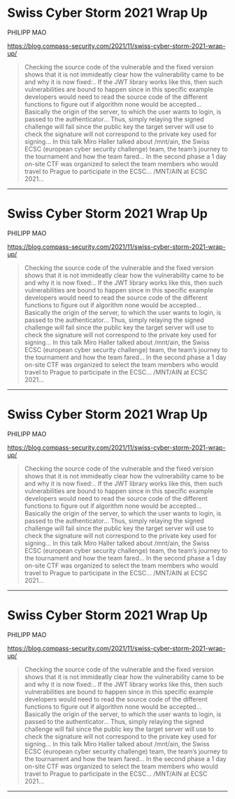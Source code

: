# Swiss Cyber Storm 2021 Wrap Up

PHILIPP MAO

https://blog.compass-security.com/2021/11/swiss-cyber-storm-2021-wrap-up/
<blockquote>
Checking the source code of the vulnerable and the fixed version shows that it is not immideatly clear how the vulnerability came to be and why it is now fixed:.. If the JWT library works like this, then such vulnerabilities are bound to happen since in this specific example developers would need to read the source code of the different functions to figure out if algorithm none would be accepted... Basically the origin of the server, to which the user wants to login, is passed to the authenticator... Thus, simply relaying the signed challenge will fail since the public key the target server will use to check the signature will not correspond to the private key used for signing... In this talk Miro Haller talked about /mnt/ain, the Swiss ECSC (european cyber security challenge) team, the team’s journey to the tournament and how the team fared... In the second phase a 1 day on-site CTF was organized to select the team members who would travel to Prague to participate in the ECSC... /MNT/AIN at ECSC 2021...
</blockquote>

---

# Swiss Cyber Storm 2021 Wrap Up

PHILIPP MAO

https://blog.compass-security.com/2021/11/swiss-cyber-storm-2021-wrap-up/
<blockquote>
Checking the source code of the vulnerable and the fixed version shows that it is not immideatly clear how the vulnerability came to be and why it is now fixed:.. If the JWT library works like this, then such vulnerabilities are bound to happen since in this specific example developers would need to read the source code of the different functions to figure out if algorithm none would be accepted... Basically the origin of the server, to which the user wants to login, is passed to the authenticator... Thus, simply relaying the signed challenge will fail since the public key the target server will use to check the signature will not correspond to the private key used for signing... In this talk Miro Haller talked about /mnt/ain, the Swiss ECSC (european cyber security challenge) team, the team’s journey to the tournament and how the team fared... In the second phase a 1 day on-site CTF was organized to select the team members who would travel to Prague to participate in the ECSC... /MNT/AIN at ECSC 2021...
</blockquote>

---

# Swiss Cyber Storm 2021 Wrap Up

PHILIPP MAO

https://blog.compass-security.com/2021/11/swiss-cyber-storm-2021-wrap-up/
<blockquote>
Checking the source code of the vulnerable and the fixed version shows that it is not immideatly clear how the vulnerability came to be and why it is now fixed:.. If the JWT library works like this, then such vulnerabilities are bound to happen since in this specific example developers would need to read the source code of the different functions to figure out if algorithm none would be accepted... Basically the origin of the server, to which the user wants to login, is passed to the authenticator... Thus, simply relaying the signed challenge will fail since the public key the target server will use to check the signature will not correspond to the private key used for signing... In this talk Miro Haller talked about /mnt/ain, the Swiss ECSC (european cyber security challenge) team, the team’s journey to the tournament and how the team fared... In the second phase a 1 day on-site CTF was organized to select the team members who would travel to Prague to participate in the ECSC... /MNT/AIN at ECSC 2021...
</blockquote>

---

# Swiss Cyber Storm 2021 Wrap Up

PHILIPP MAO

https://blog.compass-security.com/2021/11/swiss-cyber-storm-2021-wrap-up/
<blockquote>
Checking the source code of the vulnerable and the fixed version shows that it is not immideatly clear how the vulnerability came to be and why it is now fixed:.. If the JWT library works like this, then such vulnerabilities are bound to happen since in this specific example developers would need to read the source code of the different functions to figure out if algorithm none would be accepted... Basically the origin of the server, to which the user wants to login, is passed to the authenticator... Thus, simply relaying the signed challenge will fail since the public key the target server will use to check the signature will not correspond to the private key used for signing... In this talk Miro Haller talked about /mnt/ain, the Swiss ECSC (european cyber security challenge) team, the team’s journey to the tournament and how the team fared... In the second phase a 1 day on-site CTF was organized to select the team members who would travel to Prague to participate in the ECSC... /MNT/AIN at ECSC 2021...
</blockquote>

---


